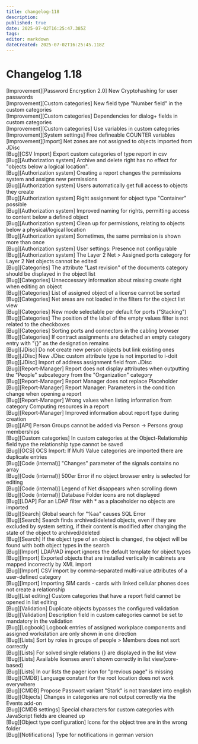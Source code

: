 ```yaml
---
title: changelog-118
description: 
published: true
date: 2025-07-02T16:25:47.385Z
tags: 
editor: markdown
dateCreated: 2025-07-02T16:25:45.118Z
---
```


# Changelog 1.18
<!-- cSpell:disable -->
<!-- markdownlint-disable MD052 -->
[Improvement][Password Encryption 2.0] New Cryptohashing for user passwords<br>
[Improvement][Custom categories]       New field type "Number field" in the custom categories<br>
[Improvement][Custom categories]       Dependencies for dialog+ fields in custom categories<br>
[Improvement][Custom categories]       Use variables in custom categories<br>
[Improvement][System settings]         Free defineable COUNTER variables<br>
[Improvement][Import]                  Net zones are not assigned to objects imported from JDisc<br>
[Bug][CSV Import]                      Export custom categories of type report in csv<br>
[Bug][Authorization system]            Archive and delete right has no effect for "objects below a logical location".<br>
[Bug][Authorization system]            Creating a report changes the permissions system and assigns new permissions<br>
[Bug][Authorization system]            Users automatically get full access to objects they create<br>
[Bug][Authorization system]            Right assignment for object type "Container" possible<br>
[Bug][Authorization system]            Improved naming for rights, permitting access to content below a defined object<br>
[Bug][Authorization system]            Clean up for permissions, relating to objects below a physical/logical location<br>
[Bug][Authorization system]            Sometimes, the same permission is shown more than once<br>
[Bug][Authorization system]            User settings: Presence not configurable<br>
[Bug][Authorization system]            The Layer 2 Net > Assigned ports category for Layer 2 Net objects cannot be edited<br>
[Bug][Categories]                      The attribute "Last revision" of the documents category should be displayed in the object list<br>
[Bug][Categories]                      Unneccessary information about missing create right when editing an object<br>
[Bug][Categories]                      List of assigned object of a license cannot be sorted<br>
[Bug][Categories]                      Net areas are not loaded in the filters for the object list view<br>
[Bug][Categories]                      New mode selectable per default for ports ("Stacking")<br>
[Bug][Categories]                      The position of the label of the empty values filter is not related to the checkboxes<br>
[Bug][Categories]                      Sorting ports and connectors in the cabling browser<br>
[Bug][Categories]                      If contract assignments are detached an empty category entry with "{}" as the designation remains<br>
[Bug][JDisc]                           Do not create new person objects but link existing ones<br>
[Bug][JDisc]                           New JDisc custom attribute type is not imported to i-doit<br>
[Bug][JDisc]                           Import of address assignment field from JDisc<br>
[Bug][Report-Manager]                  Report does not display attributes when outputting the "People" subcategory from the "Organization" category<br>
[Bug][Report-Manager]                  Report Manager does not replace Placeholder<br>
[Bug][Report-Manager]                  Report Manager: Parameters in the condition change when opening a report<br>
[Bug][Report-Manager]                  Wrong values when listing information from category Computing resources in a report<br>
[Bug][Report-Manager]                  Improved information about report type during creation<br>
[Bug][API]                             Person Groups cannot be added via Person -> Persons group memberships<br>
[Bug][Custom categories]               In custom categories at the Object-Relationship field type the relationship type cannot be saved<br>
[Bug][OCS]                             OCS Import: If Multi Value categories are imported there are duplicate entries<br>
[Bug][Code (internal)]                 "Changes" parameter of the signals contains no array<br>
[Bug][Code (internal)]                 500er Error if no object browser entry is selected for editing<br>
[Bug][Code (internal)]                 Legend of Net disappears when scrolling down<br>
[Bug][Code (internal)]                 Database Folder icons are not displayed<br>
[Bug][LDAP]                            For an LDAP filter with * as a placeholder no objects are imported<br>
[Bug][Search]                          Global search for "%aa" causes SQL Error<br>
[Bug][Search]                          Search finds archived/deleted objects, even if they are excluded by system setting, if their content is modified after changing the state of the object to archived/deleted<br>
[Bug][Search]                          If the object type of an object is changed, the object will be found with both object types in the search<br>
[Bug][Import]                          LDAP/AD import ignores the default template for object types<br>
[Bug][Import]                          Exported objects that are installed vertically in cabinets are mapped incorrectly by XML import<br>
[Bug][Import]                          CSV import by comma-separated multi-value attributes of a user-defined category<br>
[Bug][Import]                          Importing SIM cards - cards with linked cellular phones does not create a relationship<br>
[Bug][List editing]                    Custom categories that have a report field cannot be opened in list editing<br>
[Bug][Validation]                      Duplicate objects bypasses the configured validation<br>
[Bug][Validation]                      Description field in custom categories cannot be set to mandatory in the validation<br>
[Bug][Logbook]                         Logbook entries of assigned workplace components and assigned workstation are only shown in one direction<br>
[Bug][Lists]                           Sort by roles in groups of people > Members does not sort correctly<br>
[Bug][Lists]                           For solved single relations {} are displayed in the list view<br>
[Bug][Lists]                           Available licenses aren't shown correctly in list view(core-based)<br>
[Bug][Lists]                           In our lists the pager icon for "previous page" is missing<br>
[Bug][CMDB]                            Language constant for the root location does not work everywhere<br>
[Bug][CMDB]                            Propose Passwort variant "Stark" is not translatet into english<br>
[Bug][Objects]                         Changes in categories are not output correctly via the Events add-on<br>
[Bug][CMDB settings]                   Special characters for custom categories with JavaScript fields are cleaned up<br>
[Bug][Object type configuration]       Icons for the object tree are in the wrong folder<br>
[Bug][Notifications]                   Type for notifications in german version<br>

